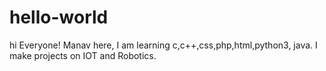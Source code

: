 # hello-world

hi Everyone!
Manav here, I am learning c,c++,css,php,html,python3, java.
I make projects on IOT and Robotics.
